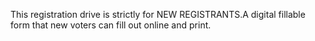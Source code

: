 This registration drive is strictly for NEW REGISTRANTS.A digital fillable form that new voters can fill out online and print.
